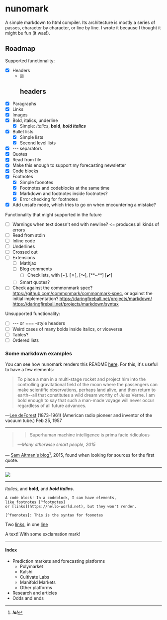 # nunomark

A simple markdown to html compiler. Its architecture is mostly a series of passes, character by character, or line by line. I wrote it because I thought it might be fun (it was!).

## Roadmap

Supported functionality:

- [x] Headers
  - [x] ## headers
- [x] Paragraphs
- [x] Links
- [x] Images
- [x] Bold, italics, underline
  - [x] Simple: *italics*, **bold**, ***bold italics***
- [x] Bullet lists
  - [x] Simple lists
  - [x] Second level lists
- [x] --- separators
- [x] Quotes
- [x] Read from file
- [x] Make this enough to support my forecasting newsletter
- [x] Code blocks
- [x] Footnotes
  - [x] Simple foonotes
  - [x] Footnotes and codeblocks at the same time
  - [x] Markdown and footnotes inside footnotes?
  - [x] Error checking for footnotes
- [x] Add unsafe mode, which tries to go on when encountering a mistake?

Functionality that might supported in the future

- [ ] Warnings when text doesn't end with newline? <= produces all kinds of errors
- [ ] Read from stdin
- [ ] Inline code
- [ ] Underlines
- [ ] Crossed out
- [ ] Extensions
  - [ ] Mathjax
  - [ ] Blog comments
    - [ ] Checklists, with [~]. [✗], [**〜**], [**~**] [✔️]
  - [ ] Smart quotes?
- [ ] Check against the commonmark spec? <https://github.com/commonmark/commonmark-spec>, or against the initial implementation? <https://daringfireball.net/projects/markdown/> <https://daringfireball.net/projects/markdown/syntax>

Unsupported functionality:

- [ ] --- or === -style headers
- [ ] Weird cases of many bolds inside italics, or viceversa
- [ ] Tables?
- [ ] Ordered lists

### Some markdown examples

You can see how nunomark renders this README [here](./README.html). For this, it's useful to have a few elements:

> To place a man in a multi-stage rocket and project him into the controlling gravitational field of the moon where the passengers can make scientific observations, perhaps land alive, and then return to earth--all that constitutes a wild dream worthy of Jules Verne. I am bold enough to say that such a man-made voyage will never occur regardless of all future advances. 

—[Lee deForest](https://dsimanek.vialattea.net/neverwrk.htm) (1873-1961) (American radio pioneer and inventor of the vacuum tube.) Feb 25, 1957

---

> > Superhuman machine intelligence is prima facie ridiculous
> 
> —*Many otherwise smart people, 2015* 

— [Sam Altman's blog](https://blog.samaltman.com/technology-predictions)[^lol], 2015, found when looking for sources for the first quote.

[^lol]: ***lol***

---

![](https://gatitos.nunosempere.com)

---

*Italics*, and **bold**, and ***bold italics***.

```
A code block! In a codeblock, I can have elements, 
like footnotes [^footnotes] 
or [links](https://hello-world.net), but they won't render.

[^foonotes]: This is the syntax for foonotes
```

Two [links](https://example.com), in one [line](https://test.com)

A text! With some exclamation mark! 

---

#### Index

- Prediction markets and forecasting platforms
  - Polymarket
  - Kalshi
  - Cultivate Labs
  - Manifold Markets
  - Other platforms
- Research and articles
- Odds and ends

